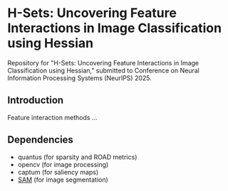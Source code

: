 # H-Sets: Uncovering Feature Interactions in Image Classification using Hessian

Repository for "H-Sets: Uncovering Feature Interactions in Image Classification using Hessian," submitted to Conference on Neural Information Processing Systems (NeurIPS) 2025. 

## Introduction
Feature interaction methods ...

## Dependencies
 - quantus (for sparsity and ROAD metrics)
 - opencv (for image processing)
 - captum (for saliency maps)
 - [SAM](https://github.com/facebookresearch/segment-anything.git) (for image segmentation)
